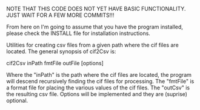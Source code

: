 NOTE THAT THIS CODE DOES NOT YET HAVE BASIC FUNCTIONALITY. JUST WAIT
FOR A FEW MORE COMMITS!!!

From here on I'm going to assume that you have the program installed,
please check the INSTALL file for installation instructions.

Utilities for creating csv files from a given path where the cif files
are located. The general synopsis of cif2Csv is:

cif2Csv inPath fmtFile outFile [options]

Where the "inPath" is the path where the cif files are located, the
program will descend recursively finding the cif files for
processing. The "fmtFile" is a format file for placing the various
values of the cif files. The "outCsv" is the resulting csv
file. Options will be implemented and they are (suprise) optional.